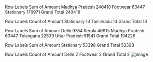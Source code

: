 Row Labels	Sum of Amount
Madhya Pradesh	240418
Footwear	63447
Stationary	176971
Grand Total	240418
	
	
	
	
Row Labels	Count of Amount
Stationary	13
Tamilnadu	13
Grand Total	13
	
	
Row Labels	Sum of Amount
Delhi	9784
Kerala	46915
Madhya Pradesh	63447
Telangana	22539
Uttar Pradesh	51541
Grand Total	194226
	
	
Row Labels	Sum of Amount
Stationary	53398
Grand Total	53398
	
	
Row Labels	Count of Amount
Delhi	2
Footwear	2
Grand Total	2
![image](https://github.com/Raju7646/Excel_Assignment--12/assets/109983697/f45fbe3c-8290-4a89-b5c5-a92fee28ee7a)

